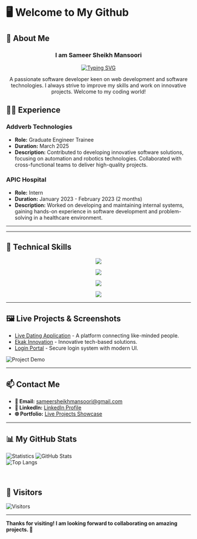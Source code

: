 # 🖥️ Welcome to My Github

## 💾 About Me  
<div align="center">
  <h3>I am Sameer Sheikh Mansoori</h3>
  <a href="https://git.io/typing-svg">
    <img src="https://readme-typing-svg.demolab.com?font=Fira+Code&pause=1&center=true&vCenter=true&random=true&width=435&lines=full+stack+developer;problem+solver;freelancer" alt="Typing SVG" />
  </a>
  <p>A passionate software developer keen on web development and software technologies. I always strive to improve my skills and work on innovative projects. Welcome to my coding world!</p>
</div>



## 👨‍💻 Experience


### **Addverb Technologies**  
- **Role:** Graduate Engineer Trainee  
- **Duration:** March 2025 
- **Description:** Contributed to developing innovative software solutions, focusing on automation and robotics technologies. Collaborated with cross-functional teams to deliver high-quality projects.


### **APIC Hospital**  
- **Role:** Intern  
- **Duration:** January 2023 - February 2023 (2 months)  
- **Description:** Worked on developing and maintaining internal systems, gaining hands-on experience in software development and problem-solving in a healthcare environment.


---

---

## 💼 Technical Skills

<p align="center">
  <a href="https://skillicons.dev">
    <img src="https://skillicons.dev/icons?i=cpp,java,js,ts,py" />
  </a>
</p>

<p align="center">
  <a href="https://skillicons.dev">
    <img src="https://skillicons.dev/icons?i=react,nextjs,html,css,tailwind,bootstrap" />
  </a>
</p>

<p align="center">
  <a href="https://skillicons.dev">
    <img src="https://skillicons.dev/icons?i=nodejs,express,mongodb,mysql,sqlite,jquery" />
  </a>
</p>

<p align="center">
  <a href="https://skillicons.dev">
    <img src="https://skillicons.dev/icons?i=git,github,vercel,atom,vscode,visualstudio" />
  </a>
</p>

---

## 🖼️ Live Projects & Screenshots  
- [Live Dating Application](https://live-dating-application.onrender.com/) - A platform connecting like-minded people.
- [Ekak Innovation](https://ekak-innovation-2.vercel.app/) - Innovative tech-based solutions.
- [Login Portal](https://tubular-bavarois-a8c7fc.netlify.app/login) - Secure login system with modern UI.

![Project Demo](https://media.giphy.com/media/xT0xeJpnrWC4XWblEk/giphy.gif)  

---

## 📫 Contact Me  
- **📧 Email:** sameersheikhmansoori@gmail.com  
- **💼 LinkedIn:** [LinkedIn Profile](https://www.linkedin.com/in/sameer-sheikh-mansoori)  
- **🌐 Portfolio:** [Live Projects Showcase](https://sameerportfolio-three.vercel.app/)  

---

## 📊 My GitHub Stats  

![Statistics](https://raw.githubusercontent.com/7oSkaaa/7oSkaaa/main/Images/Statistics.gif)
![GitHub Stats](https://github-readme-stats.vercel.app/api?username=sameer1sheikh2mansoori3&show_icons=true&theme=radical)  
![Top Langs](https://github-readme-stats.vercel.app/api/top-langs/?username=sameer1sheikh2mansoori3&layout=compact&theme=dark)

<br>

## 👀 Visitors
<!-- ![Visitors](https://profile-counter.glitch.me/importlogic/count.svg) -->
![Visitors](https://moe-counter.glitch.me/get/@sameer1sheikh2mansoori3?theme=rule34)

---

**Thanks for visiting! I am looking forward to collaborating on amazing projects. 🚀**
